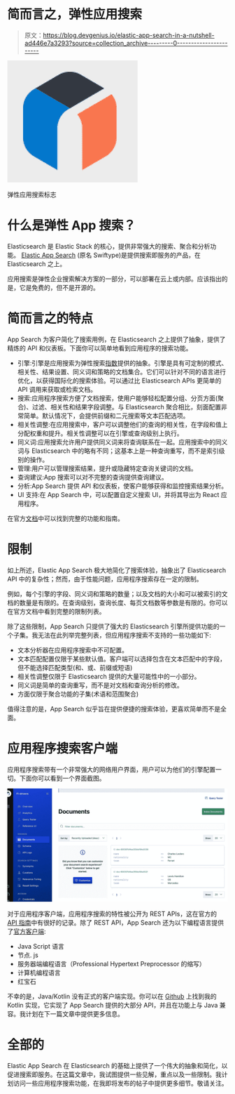 # 简而言之，弹性应用搜索

> 原文：<https://blog.devgenius.io/elastic-app-search-in-a-nutshell-ad446e7a3293?source=collection_archive---------0----------------------->

![](img/c19ddddbc869a0a06e40badbd2a9a1de.png)

弹性应用搜索标志

# 什么是弹性 App 搜索？

Elasticsearch 是 Elastic Stack 的核心，提供非常强大的搜索、聚合和分析功能。 [Elastic App Search](https://www.elastic.co/app-search/) (原名 Swiftype)是提供搜索即服务的产品，在 Elasticsearch 之上。

应用搜索是弹性企业搜索解决方案的一部分，可以部署在云上或内部。应该指出的是，它是免费的，但不是开源的。

# 简而言之的特点

App Search 为客户简化了搜索用例，在 Elasticsearch 之上提供了抽象，提供了精炼的 API 和仪表板。下面你可以简单地看到应用程序的搜索功能。

*   引擎:引擎是应用搜索为弹性搜索[指数](https://www.elastic.co/blog/what-is-an-elasticsearch-index)提供的抽象。引擎是具有可定制的模式、相关性、结果设置、同义词和策略的文档集合。它们可以针对不同的语言进行优化，以获得国际化的搜索体验。可以通过比 Elasticsearch APIs 更简单的 API 调用来获取或检索文档。
*   搜索:应用程序搜索方便了文档搜索，使用户能够轻松配置分组、分页方面(聚合)、过滤、相关性和结果字段调整。与 Elasticsearch 聚合相比，刻面配置非常简单。默认情况下，会提供前缀和二元搜索等文本匹配选项。
*   相关性调整:在应用搜索中，客户可以调整他们的查询的相关性，在字段和值上分配权重和提升。相关性调整可以在引擎或查询级别上执行。
*   同义词:应用搜索允许用户提供同义词来将查询联系在一起。应用搜索中的同义词与 Elasticsearch 中的略有不同；这基本上是一种查询重写，而不是索引级别的操作。
*   管理:用户可以管理搜索结果，提升或隐藏特定查询关键词的文档。
*   查询建议:App 搜索可以对不完整的查询提供查询建议。
*   分析:App Search 提供 API 和仪表板，使客户能够获得和监控搜索结果分析。
*   UI 支持:在 App Search 中，可以配置自定义搜索 UI，并将其导出为 React 应用程序。

在官方[文档](https://www.elastic.co/guide/en/app-search/current/index.html)中可以找到完整的功能和指南。

# 限制

如上所述，Elastic App Search 极大地简化了搜索体验，抽象出了 Elasticsearch API 中的复杂性；然而，由于性能问题，应用程序搜索存在一定的限制。

例如，每个引擎的字段、同义词和策略的数量；以及文档的大小和可以被索引的文档的数量是有限的。在查询级别，查询长度、每页文档数等参数是有限的。你可以在官方文档中看到完整的限制列表。

除了这些限制，App Search 只提供了强大的 Elasticsearch 引擎所提供功能的一个子集。我无法在此列举完整列表，但应用程序搜索不支持的一些功能如下:

*   文本分析器在应用程序搜索中不可配置。
*   文本匹配配置仅限于某些默认值。客户端可以选择包含在文本匹配中的字段，但不能选择匹配类型(和、或、前缀或短语)
*   相关性调整仅限于 Elasticsearch 提供的大量可能性中的一小部分。
*   同义词是简单的查询重写，而不是对文档和查询分析的修改。
*   方面仅限于聚合功能的子集(术语和范围聚合)

值得注意的是，App Search 似乎旨在提供便捷的搜索体验，更喜欢简单而不是全面。

# 应用程序搜索客户端

应用程序搜索带有一个非常强大的网络用户界面，用户可以为他们的引擎配置一切。下面你可以看到一个界面截图。

![](img/25ffc512cd502e2d077d4ddf638f9942.png)

对于应用程序客户端，应用程序搜索的特性被公开为 REST APIs，这在官方的 [API 指南](https://www.elastic.co/guide/en/app-search/current/api-reference.html)中有很好的记录。除了 REST API，App Search 还为以下编程语言提供了[官方客户端](https://www.elastic.co/guide/en/app-search/current/api-clients.html):

*   Java Script 语言
*   节点. js
*   服务器端编程语言（Professional Hypertext Preprocessor 的缩写）
*   计算机编程语言
*   红宝石

不幸的是，Java/Kotlin 没有正式的客户端实现。你可以在 [Github](https://github.com/itasyurt/app-search-kotlin/) 上找到我的 Kotlin 实现，它实现了 App Search 提供的大部分 API，并且在功能上与 Java 兼容。我计划在下一篇文章中提供更多信息。

# 全部的

Elastic App Search 在 Elasticsearch 的基础上提供了一个伟大的抽象和简化，以促进搜索即服务。在这篇文章中，我试图提供一些见解，重点以及一些限制。我计划访问一些应用程序搜索功能，在我即将发布的帖子中提供更多细节。敬请关注。
